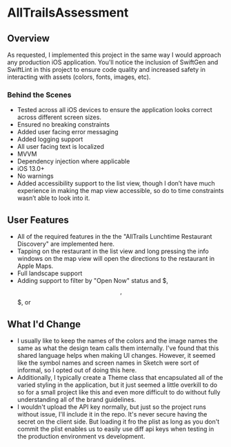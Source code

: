# AllTrailsAssessment

## Overview
As requested, I implemented this project in the same way I would approach any production iOS application. You'll notice the inclusion of SwiftGen and SwiftLint in this project to ensure code quality and increased safety in interacting with assets (colors, fonts, images, etc). 

### Behind the Scenes
- Tested across all iOS devices to ensure the application looks correct across different screen sizes. 
- Ensured no breaking constraints
- Added user facing error messaging
- Added logging support
- All user facing text is localized
- MVVM
- Dependency injection where applicable
- iOS 13.0+
- No warnings
- Added accessibility support to the list view, though I don’t have much experience in making the map view accessible, so do to time constraints wasn’t able to look into it. 
## User Features
- All of the required features in the the "AllTrails Lunchtime Restaurant Discovery" are implemented here. 
- Tapping on the restaurant in the list view and long pressing the info windows on the map view will open the directions to the restaurant in Apple Maps.
- Full landscape support
- Adding support to filter by "Open Now" status and $, $$, $$$, or $$$$

## What I'd Change
- I usually like to keep the names of the colors and the image names the same as what the design team calls them internally. I've found that this shared language helps when making UI changes. However, it seemed like the symbol names and screen names in Sketch were sort of informal, so I opted out of doing this here.
- Additionally, I typically create a Theme class that encapsulated all of the varied styling in the application, but it just seemed a little overkill to do so for a small project like this and even more difficult to do without fully understanding all of the brand guidelines. 
- I wouldn't upload the API key normally, but just so the project runs without issue, I'll include it in the repo. It's never secure having the secret on the client side. But loading it fro the plist as long as you don't commit the plist enables us to easily use diff api keys when testing in the production environment vs development. 
